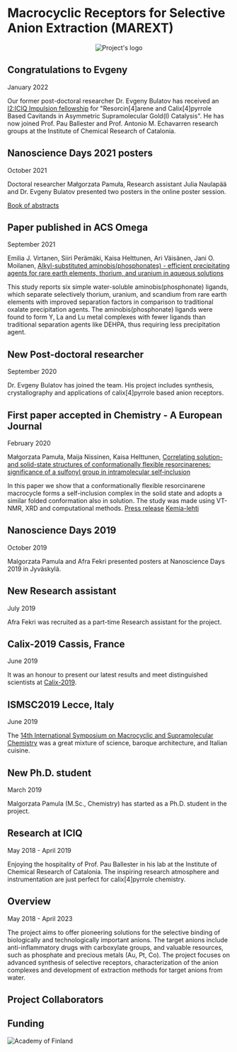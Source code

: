 # Macrocyclic Receptors for Selective Anion Extraction (MAREXT)

<p style="text-align:center">
    <img :src="$withBase('/logo.png')" alt="Project's logo">
</p>


## Congratulations to Evgeny
<Calendar/> January 2022

Our former post-doctoral researcher Dr. Evgeny Bulatov has received an [I2:ICIQ Impulsion fellowship](http://iciq-impulsion.eu/impulsions-3th-call-fellowships-awarded/) for "Resorcin[4]arene and Calix[4]pyrrole Based Cavitands in Asymmetric Supramolecular Gold(I) Catalysis". He has now joined Prof. Pau Ballester and Prof. Antonio M. Echavarren research groups at the Institute of Chemical Research of Catalonia.

## Nanoscience Days 2021 posters
<Calendar/> October 2021

Doctoral researcher Małgorzata Pamuła, Research assistant Julia Naulapää and Dr. Evgeny Bulatov presented two posters in the online poster session.

<Portrait src="poster-NSDays2021-JN.png" alt="Picture from abstract by J. Naulapää"/>

[Book of abstracts](https://www.jyu.fi/science/en/nanoscience-center/nanoscience-days/program/nsd2021-abstract-book-1.pdf)


## Paper published in ACS Omega
<Calendar/> September 2021

Emilia J. Virtanen, Siiri Perämäki, Kaisa Helttunen, Ari Väisänen, Jani O. Moilanen, [Alkyl-substituted aminobis(phosphonates) - efficient precipitating agents for rare earth elements, thorium, and uranium in aqueous solutions](https://doi.org/10.1021/acsomega.1c02982)

<Portrait src="18.gif" alt="ACS Omega 2021"/>

This study reports six simple water-soluble aminobis(phosphonate) ligands, which separate selectively thorium, uranium, and scandium from rare earth elements with improved separation factors in comparison to traditional oxalate precipitation agents. The aminobis(phosphonate) ligands were found to form Y, La and Lu metal complexes with fewer ligands than traditional separation agents like DEHPA, thus requiring less precipitation agent.

## New Post-doctoral researcher

<Calendar/> September 2020

Dr. Evgeny Bulatov has joined the team. His project includes synthesis, crystallography and applications of calix[4]pyrrole based anion receptors.

<Portrait src="Evgeny-Bulatov.jpg" alt="Portrait of Evgeny Bulatov" />

## First paper accepted in Chemistry - A European Journal

<Calendar/> February 2020

Małgorzata Pamuła, Maija Nissinen, Kaisa Helttunen, [Correlating solution- and solid-state structures of conformationally flexible resorcinarenes: significance of a sulfonyl group in intramolecular self‐inclusion](https://doi.org/10.1002/chem.201905211)

<Portrait src="17.png" alt="Chem. Eur. J. 2020" />

In this paper we show that a conformationally flexible resorcinarene macrocycle forms a self-inclusion complex in the solid state and adopts a similar folded conformation also in solution. The study was made using VT-NMR, XRD and computational methods.
[Press release](https://www.jyu.fi/en/current/archive/2020/06/chemists-from-jyvaskyla-made-flexible-molecular-cups-can-be-filled-with-toluene) [Kemia-lehti](https://www.kemia-lehti.fi/molekyyleista-syntyi-joustavia-kuppeja/)


## Nanoscience Days 2019

<Calendar/> October 2019

Malgorzata Pamula and Afra Fekri presented posters at Nanoscience Days 2019 in Jyväskylä.

<Portrait src="NSDays-2019-2-crop.jpg" alt="Afra's poster at Nanoscience Days" />


## New Research assistant

<Calendar/> July 2019

Afra Fekri was recruited as a part-time Research assistant for the project.

<Portrait src="Afra-Fekri.jpg" alt="Portrait of Afra Fekri" />


## Calix-2019 Cassis, France

<Calendar/> June 2019

It was an honour to present our latest results and meet distinguished scientists at [Calix-2019](http://www.cinam.univ-mrs.fr/calix2019/index.php?page=Accueil).

<Portrait src="poster-Calix2019.jpg" alt="Poster at Calix-2019" />

## ISMSC2019 Lecce, Italy

<Calendar/> June 2019

The [14th International Symposium on Macrocyclic and Supramolecular Chemistry](https://ismsc2019.eu/#) was a great mixture of science, baroque architecture, and Italian cuisine.

<Portrait src="poster-ISMSC.jpg" alt="Poster at ISMSC" />

## New Ph.D. student

<Calendar/> March 2019

Malgorzata Pamula (M.Sc., Chemistry) has started as a Ph.D. student in the project.

<Portrait src="MPamula.jpg" alt="Portrait of Malgorzata Pamula" />

## Research at ICIQ

<Calendar/> May 2018 - April 2019

Enjoying the hospitality of Prof. Pau Ballester in his lab at the Institute of Chemical Research of Catalonia. The inspiring research atmosphere and instrumentation are just perfect for calix[4]pyrrole chemistry. 

<Portrait src="KHelttunen.jpg" alt="Portrait at ICIQ" />

## Overview

<Calendar/> May 2018 - April 2023

The project aims to offer pioneering solutions for the selective binding of biologically and technologically important anions. The target anions include anti-inflammatory drugs with carboxylate groups, and valuable resources, such as phosphate and precious metals (Au, Pt, Co). The project focuses on advanced synthesis of selective receptors, characterization of the anion complexes and development of extraction methods for target anions from water.

## Project Collaborators

  <Item
      src="../logo/iciq.png"
      alt="ICIQ"
      href="https://group.ballester.me"
      header="Prof. Pablo Ballester"
      text="ICREA research professor at the Institute of Chemical Research of Catalonia, ICIQ"
  />
  <Item
      src="../logo/gu.gif"
      alt="University of Gothenburg"
      href="http://cmb.gu.se/english/about_us/staff?languageId=100001&userId=xbjohq"
      header="Prof. Johan Bergenholtz"
      text="University of Gothenburg"
  />

## Funding

<p style="width:300px">
    <img :src="$withBase('/logo/aka.png')" alt="Academy of Finland">
</p>
